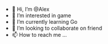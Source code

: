 - 👋 Hi, I’m @Alex
- 👀 I’m interested in game
- 🌱 I’m currently learning Go
- 💞️ I’m looking to collaborate on friend
- 📫 How to reach me ...

<!---
Oathzzh/Oathzzh is a ✨ special ✨ repository because its `README.md` (this file) appears on your GitHub profile.
You can click the Preview link to take a look at your changes.
--->
